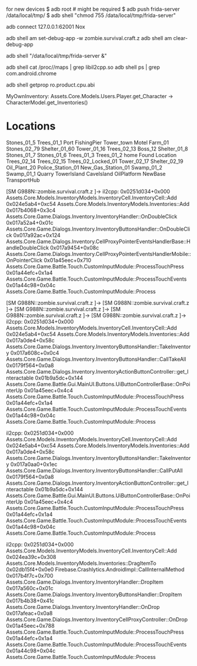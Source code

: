 for new devices
$ adb root # might be required
$ adb push frida-server /data/local/tmp/
$ adb shell "chmod 755 /data/local/tmp/frida-server"

adb connect 127.0.0.1:62001 Nox

adb shell am set-debug-app -w zombie.survival.craft.z
adb shell am clear-debug-app

adb shell "/data/local/tmp/frida-server &"



adb shell cat /proc/<pid>/maps | grep libil2cpp.so
adb shell ps | grep com.android.chrome

adb shell getprop ro.product.cpu.abi




MyOwnInventory: Assets.Core.Models.Users.Player.get_Character -> CharacterModel.get_Inventories()

# Locations
Stones_01_5
Trees_01_1
Port
FishingPier
Tower_town
Motel
Farm_01
Stones_02_79
Shelter_01_60
Tower_01_16
Trees_02_13
Boss_12
Shelter_01_8
Stones_01_7
Stones_01_6
Trees_01_3
Trees_01_2
home
Found Location
Trees_02_14
Trees_02_15
Trees_02_Locked_01
Tower_02_17
Shelter_02_19
Oil_Plant_20
Police_Station_01
New_Gas_Station_01
Swamp_01_2
Swamp_01_1
Quarry
TowerIsland
CaveIsland
OilPlatform
NewBase
TransportHub




[SM G988N::zombie.survival.craft.z ]-> il2cpp: 
0x0251d034+0x000 Assets.Core.Models.InventoryModels.InventoryCell.InventoryCell::Add
0x024e5ab4+0xc54 Assets.Core.Models.InventoryModels.Inventories::Add
0x017b4068+0x3c4 Assets.Core.Game.Dialogs.Inventory.InventoryHandler::OnDoubleClick
0x017a52a4+0x01c Assets.Core.Game.Dialogs.Inventory.InventoryButtonsHandler::OnDoubleClick
0x017a92ac+0x124 Assets.Core.Game.Dialogs.Inventory.CellProxyPointerEventsHandlerBase::HandleDoubleClick
0x017a9454+0x08c Assets.Core.Game.Dialogs.Inventory.CellProxyPointerEventsHandlerMobile::OnPointerClick
0x01a45eec+0x710 Assets.Core.Game.Battle.Touch.CustomInputModule::ProcessTouchPress
0x01a44efc+0x1a4 Assets.Core.Game.Battle.Touch.CustomInputModule::ProcessTouchEvents
0x01a44c98+0x04c Assets.Core.Game.Battle.Touch.CustomInputModule::Process

[SM G988N::zombie.survival.craft.z ]->
[SM G988N::zombie.survival.craft.z ]->
[SM G988N::zombie.survival.craft.z ]->
[SM G988N::zombie.survival.craft.z ]->
[SM G988N::zombie.survival.craft.z ]-> il2cpp: 
0x0251d034+0x000 Assets.Core.Models.InventoryModels.InventoryCell.InventoryCell::Add
0x024e5ab4+0xc54 Assets.Core.Models.InventoryModels.Inventories::Add
0x017a0de4+0x58c Assets.Core.Game.Dialogs.Inventory.InventoryButtonsHandler::TakeInventory
0x017a608c+0x0c4 Assets.Core.Game.Dialogs.Inventory.InventoryButtonsHandler::CallTakeAll
0x0179f564+0x0a8 Assets.Core.Game.Dialogs.Inventory.InventoryActionButtonController::get_Interactable
0x01b9a5dc+0x144 Assets.Core.Game.Battle.Gui.MainUI.Buttons.UiButtonControllerBase::OnPointerUp
0x01a45eec+0x4c4 Assets.Core.Game.Battle.Touch.CustomInputModule::ProcessTouchPress
0x01a44efc+0x1a4 Assets.Core.Game.Battle.Touch.CustomInputModule::ProcessTouchEvents
0x01a44c98+0x04c Assets.Core.Game.Battle.Touch.CustomInputModule::Process

il2cpp: 
0x0251d034+0x000 Assets.Core.Models.InventoryModels.InventoryCell.InventoryCell::Add
0x024e5ab4+0xc54 Assets.Core.Models.InventoryModels.Inventories::Add
0x017a0de4+0x58c Assets.Core.Game.Dialogs.Inventory.InventoryButtonsHandler::TakeInventory
0x017a0aa0+0x1ec Assets.Core.Game.Dialogs.Inventory.InventoryButtonsHandler::CallPutAll
0x0179f564+0x0a8 Assets.Core.Game.Dialogs.Inventory.InventoryActionButtonController::get_Interactable
0x01b9a5dc+0x144 Assets.Core.Game.Battle.Gui.MainUI.Buttons.UiButtonControllerBase::OnPointerUp
0x01a45eec+0x4c4 Assets.Core.Game.Battle.Touch.CustomInputModule::ProcessTouchPress
0x01a44efc+0x1a4 Assets.Core.Game.Battle.Touch.CustomInputModule::ProcessTouchEvents
0x01a44c98+0x04c Assets.Core.Game.Battle.Touch.CustomInputModule::Process

il2cpp: 
0x0251d034+0x000 Assets.Core.Models.InventoryModels.InventoryCell.InventoryCell::Add
0x024ea39c+0x308 Assets.Core.Models.InventoryModels.Inventories::DragItemTo
0x02db15f4+0x0e0 Firebase.Crashlytics.AndroidImpl::CallInternalMethod
0x017b4f7c+0x700 Assets.Core.Game.Dialogs.Inventory.InventoryHandler::DropItem
0x017a560c+0x01c Assets.Core.Game.Dialogs.Inventory.InventoryButtonsHandler::DropItem
0x017b4b38+0x41c Assets.Core.Game.Dialogs.Inventory.InventoryHandler::OnDrop
0x017afeac+0x0a8 Assets.Core.Game.Dialogs.Inventory.InventoryCellProxyController::OnDrop
0x01a45eec+0x788 Assets.Core.Game.Battle.Touch.CustomInputModule::ProcessTouchPress
0x01a44efc+0x1a4 Assets.Core.Game.Battle.Touch.CustomInputModule::ProcessTouchEvents
0x01a44c98+0x04c Assets.Core.Game.Battle.Touch.CustomInputModule::Process
